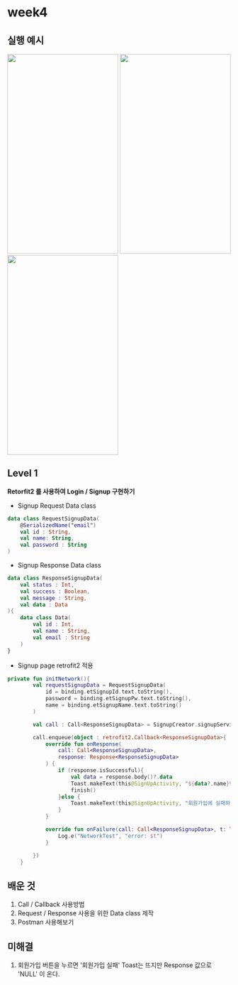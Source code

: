 # week4 

## **실행 예시**

<img src= "https://user-images.githubusercontent.com/69508245/141456018-1e19ad7f-b19a-4551-85c3-1c32bff98abf.png" width = "250" height="450"/>  <img src= "https://user-images.githubusercontent.com/69508245/141456057-1d738e79-39c2-4fad-be55-db98df519ee9.png" width = "250" height="450"  /> 
<img src = "https://user-images.githubusercontent.com/69508245/141456721-f28e3f58-ff0c-405e-9a42-c561eec71377.png"  width = "250" height="450"/>


## **Level 1**

**Retorfit2 를 사용하여 Login / Signup 구현하기**

- Signup Request Data class
   
```kotlin
data class RequestSignupData(
    @SerializedName("email")
    val id : String,
    val name: String,
    val password : String
)
```

- Signup Response Data class 
```kotlin
data class ResponseSignupData(
    val status : Int,
    val success : Boolean,
    val message : String,
    val data : Data
){
    data class Data(
        val id : Int,
        val name : String,
        val email : String
    )
}
```

- Signup page retrofit2 적용 
```kotlin
private fun initNetwork(){
        val requestSignupData = RequestSignupData(
            id = binding.etSignupId.text.toString(),
            password = binding.etSignupPw.text.toString(),
            name = binding.etSignupName.text.toString()
        )

        val call : Call<ResponseSignupData> = SignupCreator.signupService.postSignup(requestSignupData)

        call.enqueue(object : retrofit2.Callback<ResponseSignupData>{
            override fun onResponse(
                call: Call<ResponseSignupData>,
                response: Response<ResponseSignupData>
            ) {
                if (response.isSuccessful){
                    val data = response.body()?.data
                    Toast.makeText(this@SignUpActivity, "${data?.name}님 회원가입에 성공하셨습니다", Toast.LENGTH_SHORT).show()
                    finish()
                }else {
                    Toast.makeText(this@SignUpActivity, "회원가입에 실패하셨습니다", Toast.LENGTH_SHORT).show()
                }
            }

            override fun onFailure(call: Call<ResponseSignupData>, t: Throwable) {
                Log.e("NetworkTest", "error: $t")
            }

        })
    }
```

   
## 배운 것 
1. Call / Callback 사용방법 
2. Request / Response 사용을 위한 Data class 제작 
3. Postman 사용해보기 

## 미해결 
1. 회원가입 버튼을 누르면 '회원가입 실패' Toast는 뜨지만 Response 값으로 'NULL' 이 온다.  
